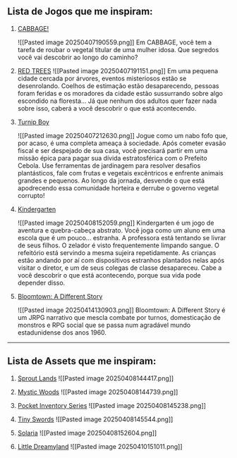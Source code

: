
## Lista de Jogos que me inspiram:

1. [CABBAGE!](https://kumaokuri.itch.io/cabbage)
   
   ![[Pasted image 20250407190559.png]]
   Em CABBAGE, você tem a tarefa de roubar o vegetal titular de uma mulher idosa. Que segredos você vai descobrir ao longo do caminho?
   
2. [RED TREES](https://caramel.itch.io/redtrees)
   ![[Pasted image 20250407191151.png]]
   Em uma pequena cidade cercada por árvores, eventos misteriosos estão se desenrolando. Coelhos de estimação estão desaparecendo, pessoas foram feridas e os moradores da cidade estão sussurrando sobre algo escondido na floresta... Já que nenhum dos adultos quer fazer nada sobre isso, caberá a você descobrir o que está acontecendo.

3. [Turnip Boy](https://store.steampowered.com/app/1205450/Turnip_Boy_Commits_Tax_Evasion/)
   
   ![[Pasted image 20250407212630.png]]
   Jogue como um nabo fofo que, por acaso, é uma completa ameaça à sociedade. Após cometer evasão fiscal e ser despejado de sua casa, você precisará partir em uma missão épica para pagar sua dívida estratosférica com o Prefeito Cebola. Use ferramentas de jardinagem para resolver desafios plantásticos, fale com frutas e vegetais excêntricos e enfrente animais grandes e pequenos. Ao longo da jornada, desvende o que está apodrecendo essa comunidade horteira e derrube o governo vegetal corrupto!

4. [Kindergarten](https://store.steampowered.com/app/589590/Kindergarten/) 
   
   ![[Pasted image 20250408152059.png]]
   Kindergarten é um jogo de aventura e quebra-cabeça abstrato. Você joga como um aluno em uma escola que é um pouco... estranha. A professora está tentando se livrar de seus filhos. O zelador é visto frequentemente limpando sangue. O refeitório está servindo a mesma sujeira repetidamente. As crianças estão andando por aí com dispositivos estranhos plantados nelas após visitar o diretor, e um de seus colegas de classe desapareceu. Cabe a você descobrir o que está acontecendo, porque sua vida pode depender disso.

5. [Bloomtown: A Different Story](https://store.steampowered.com/app/2445990/Bloomtown_A_Different_Story/) 
   
   ![[Pasted image 20250414130903.png]]
   Bloomtown: A Different Story é um JRPG narrativo que mescla combate por turnos, domesticação de monstros e RPG social que se passa num agradável mundo estadunidense dos anos 1960.

---
## Lista de Assets que me inspiram:

1. [Sprout Lands](https://cupnooble.itch.io/sprout-lands-asset-pack)
   ![[Pasted image 20250408144417.png]]

2. [Mystic Woods](https://game-endeavor.itch.io/mystic-woods)
   ![[Pasted image 20250408144739.png]]

3. [Pocket Inventory Series](https://humblepixel.itch.io/pocket-inventory-series-5-player-status)
   ![[Pasted image 20250408145238.png]]

4. [Tiny Swords](https://pixelfrog-assets.itch.io/tiny-swords) 
   ![[Pasted image 20250408145544.png]]

5. [Solaria](https://jamiebrownhill.itch.io/solaria-exteriors)
   ![[Pasted image 20250408152604.png]]

6. [Little Dreamyland](https://starmixu.itch.io/little-dreamyland-asset-pack)
   ![[Pasted image 20250410151011.png]]